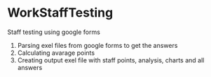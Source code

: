 # WorkStaffTesting

Staff testing using google forms

1) Parsing exel files from google forms to get the answers
2) Calculating avarage points
3) Creating output exel file with staff points, analysis, charts and all answers
